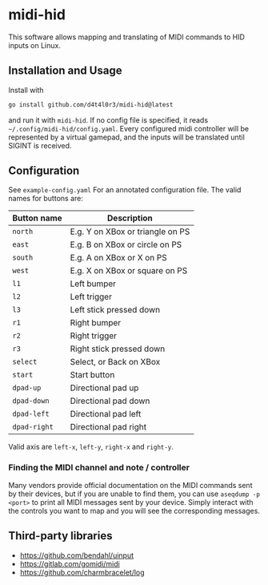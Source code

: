 # midi-hid

This software allows mapping and translating of MIDI commands to HID inputs on Linux.

## Installation and Usage

Install with

```bash
go install github.com/d4t4l0r3/midi-hid@latest
```

and run it with `midi-hid`. If no config file is specified, it reads `~/.config/midi-hid/config.yaml`.
Every configured midi controller will be represented by a virtual gamepad, and the inputs will be translated until SIGINT is received.

## Configuration

See `example-config.yaml` For an annotated configuration file.
The valid names for buttons are:

| Button name  | Description                      |
| ------------ | -------------------------------- |
| `north`      | E.g. Y on XBox or triangle on PS |
| `east`       | E.g. B on XBox or circle on PS   |
| `south`      | E.g. A on XBox or X on PS        |
| `west`       | E.g. X on XBox or square on PS   |
| `l1`         | Left bumper                      |
| `l2`         | Left trigger                     |
| `l3`         | Left stick pressed down          |
| `r1`         | Right bumper                     |
| `r2`         | Right trigger                    |
| `r3`         | Right stick pressed down         |
| `select`     | Select, or Back on XBox          |
| `start`      | Start button                     |
| `dpad-up`    | Directional pad up               |
| `dpad-down`  | Directional pad down             |
| `dpad-left`  | Directional pad left             |
| `dpad-right` | Directional pad right            |

Valid axis are `left-x`, `left-y`, `right-x` and `right-y`.

### Finding the MIDI channel and note / controller

Many vendors provide official documentation on the MIDI commands sent by their devices, but if you are unable to find them, you can use `aseqdump -p <port>` to print all MIDI messages sent by your device. Simply interact with the controls you want to map and you will see the corresponding messages.

## Third-party libraries

 - <https://github.com/bendahl/uinput>
 - <https://gitlab.com/gomidi/midi>
 - <https://github.com/charmbracelet/log>
